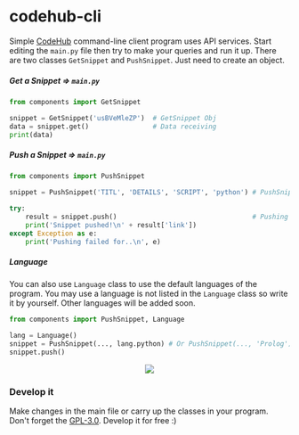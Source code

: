 # codehub-cli
Simple [CodeHub](https://github.com/lnxpy/codehub) command-line client program uses API services. Start editing the `main.py` file then try to make your queries and run it up. There are two classes `GetSnippet` and `PushSnippet`. Just need to create an object.

##### Get a Snippet ⇒ `main.py`
```python
from components import GetSnippet

snippet = GetSnippet('usBVeMleZP')  # GetSnippet Obj
data = snippet.get()                # Data receiving
print(data)
```

##### Push a Snippet ⇒ `main.py`
```python
from components import PushSnippet

snippet = PushSnippet('TITL', 'DETAILS', 'SCRIPT', 'python') # PushSnippet Obj

try:
    result = snippet.push()                                  # Pushing process
    print('Snippet pushed!\n' + result['link'])
except Exception as e:
    print('Pushing failed for..\n', e)
```

##### Language
You can also use `Language` class to use the default languages of the program. You may use a language is not listed in the `Language` class so write it by yourself. Other languages will be added soon.
```python
from components import PushSnippet, Language

lang = Language()
snippet = PushSnippet(..., lang.python) # Or PushSnippet(..., 'Prolog')
snippet.push()
```
<p align="center">
    <img src="https://github.com/lnxpy/CodeHub-cli/blob/master/git_components/lang.png">
</p>

### Develop it
Make changes in the main file or carry up the classes in your program. Don't forget the [GPL-3.0](https://github.com/lnxpy/codehub-cli/blob/master/LICENSE). Develop it for free :)
